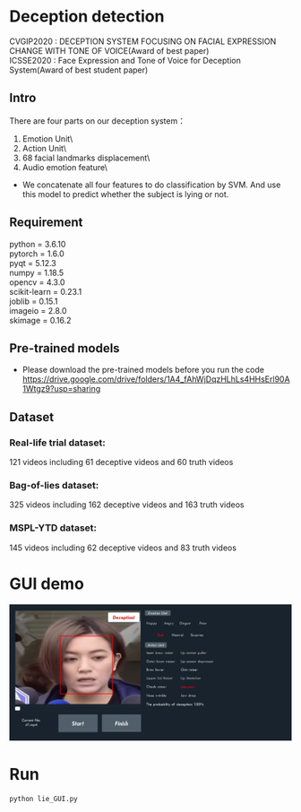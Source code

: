 # Deception detection
CVGIP2020 : DECEPTION SYSTEM FOCUSING ON FACIAL EXPRESSION CHANGE WITH TONE OF VOICE(Award of best paper)\
ICSSE2020 : Face Expression and Tone of Voice for Deception System(Award of best student paper)
## Intro
There are four parts on our deception system：
1. Emotion Unit\
2. Action Unit\
3. 68 facial landmarks displacement\
4. Audio emotion feature\
- We concatenate all four features to do classification by SVM. And use this model to predict whether the subject is lying or not.
## Requirement
python = 3.6.10\
pytorch = 1.6.0\
pyqt = 5.12.3\
numpy = 1.18.5\
opencv = 4.3.0\
scikit-learn = 0.23.1\
joblib = 0.15.1\
imageio = 2.8.0\
skimage = 0.16.2
## Pre-trained models
- Please download the pre-trained models before you run the code
<https://drive.google.com/drive/folders/1A4_fAhWjDqzHLhLs4HHsErl90A1Wtgz9?usp=sharing>
## Dataset
### Real-life trial dataset:
121 videos including 61 deceptive videos and 60 truth videos
### Bag-of-lies dataset:
325 videos including 162 deceptive videos and 163 truth videos
### MSPL-YTD dataset:
145 videos including 62 deceptive videos and 83 truth videos
# GUI demo
![image](https://github.com/come880412/Deception_detection/blob/main/demo.jpg)
# Run
```python=
python lie_GUI.py
```
